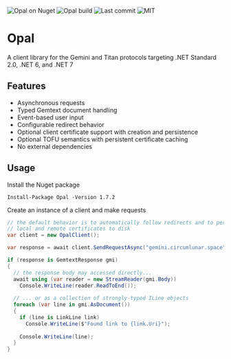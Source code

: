 ![Opal on Nuget](https://img.shields.io/nuget/v/Opal) ![Opal build](https://img.shields.io/github/actions/workflow/status/aschuhardt/Opal/dotnet.yml?branch=main) ![Last commit](https://img.shields.io/github/last-commit/aschuhardt/Opal) ![MIT](https://img.shields.io/github/license/aschuhardt/Opal)

# Opal
A client library for the Gemini and Titan protocols targeting .NET Standard 2.0, .NET 6, and .NET 7

## Features
- Asynchronous requests
- Typed Gemtext document handling
- Event-based user input
- Configurable redirect behavior
- Optional client certificate support with creation and persistence
- Optional TOFU semantics with persistent certificate caching
- No external dependencies

## Usage
Install the Nuget package

```
Install-Package Opal -Version 1.7.2
```

Create an instance of a client and make requests

```csharp
// the default behavior is to automatically follow redirects and to persit 
// local and remote certificates to disk
var client = new OpalClient();

var response = await client.SendRequestAsync("gemini.circumlunar.space");

if (response is GemtextResponse gmi)
{
  // the response body may accessed directly...
  await using (var reader = new StreamReader(gmi.Body))
    Console.WriteLine(reader.ReadToEnd());
  
  // ... or as a collection of strongly-typed ILine objects
  foreach (var line in gmi.AsDocument())
  {
    if (line is LinkLine link)
      Console.WriteLine($"Found link to {link.Uri}");
     
    Console.WriteLine(line);
  }
}
```
